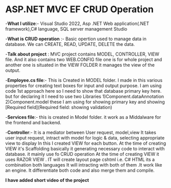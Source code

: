 # ASP.NET MVC EF CRUD Operation

-**What I utilize**:- Visual Studio 2022, Asp .NET Web application(.NET framework),C# language, SQL server management Studio

-**What is CRUD operation** :- Basic opertion used to manage data in database. We can CREATE, READ, UPDATE, DELETE the data.

-**Talk about project** :
  MVC  project contains MODEL, CONTROLLER, VIEW file. And it also contains two WEB.CONFIG file 
  one is for whole project and another one is situated in the VIEW FOLDER it manages the view of the output.

-**Employee.cs file**:- This is Created in MODEL folder. I made in this various properties for creating text boxes for input and output purpose.
  I am using code 1st approach here so I need to show that database primary key here. but for declaring it I need to use two Libraries
  1)Component.dataAnnotation
  2)Component.model these I am using for showing primary key and showing [Required field](Required field: showing validation)

-**Services file**:- this is created in Model folder. it work as a Middalware for the frontend and backend.

-**Controller**:-
  It is a mediator between User request, model,view
  It takes user input request, intract with model for logic & data, selecting appropriate view to display
  In this I created VIEW for each button.
  At the time of creating VIEW  it's Scaffolding basically it generating necessary code to interact with database. it mainly use fo CRUD operation
  At the time of creating VIEW it uses RAZOR VIEW . IT will create layout page cshtml i.e. C# HTML its a combination both languages
  It will intracting with both of them .It work like an engine. It differentiate both code and also merge them and compile.

**I have added short video of the project**

